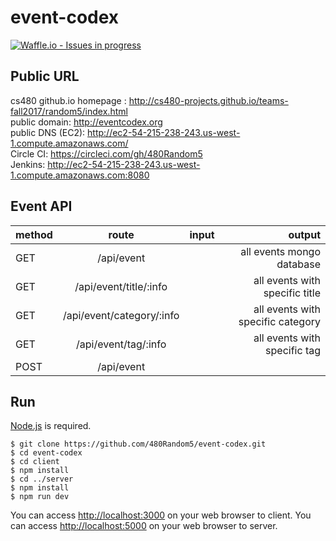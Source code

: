 # event-codex
[![Waffle.io - Issues in progress](https://badge.waffle.io/480Random5/event-codex.png?label=in%20progress&title=In%20Progress)](http://waffle.io/480Random5/event-codex)
## Public URL
cs480 github.io homepage : http://cs480-projects.github.io/teams-fall2017/random5/index.html<br>
public domain: http://eventcodex.org </br>
public DNS (EC2): http://ec2-54-215-238-243.us-west-1.compute.amazonaws.com/ </br>
Circle CI: https://circleci.com/gh/480Random5 </br>
Jenkins: http://ec2-54-215-238-243.us-west-1.compute.amazonaws.com:8080
## Event API
| method        |route               | input                  |output |
| ------------- |:-------------:     | -----:                 |----------: |
| GET           | /api/event         |                        |  all events mongo database  |
| GET           | /api/event/title/:info|                     | all events with specific title |
| GET           | /api/event/category/:info|                  | all events with specific category |
| GET           | /api/event/tag/:info|                       | all events with specific tag |
| POST          | /api/event         |                        |           |

## Run
[Node.js](http://nodejs.org/) is required.

```shell
$ git clone https://github.com/480Random5/event-codex.git
$ cd event-codex
$ cd client 
$ npm install
$ cd ../server
$ npm install
$ npm run dev
```

You can access <http://localhost:3000> on your web browser to client.
You can access <http://localhost:5000> on your web browser to server.
